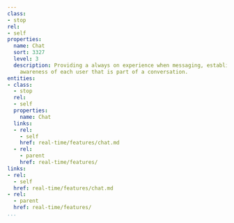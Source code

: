 ```yaml
---
class:
- stop
rel:
- self
properties:
  name: Chat
  sort: 3327
  level: 3
  description: Providing a always on experience when messaging, establishing presence
    awareness of each user that is part of a conversation.
entities:
- class:
  - stop
  rel:
  - self
  properties:
    name: Chat
  links:
  - rel:
    - self
    href: real-time/features/chat.md
  - rel:
    - parent
    href: real-time/features/
links:
- rel:
  - self
  href: real-time/features/chat.md
- rel:
  - parent
  href: real-time/features/
...
```

